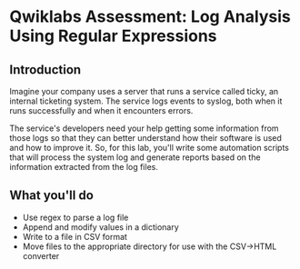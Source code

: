 # Qwiklabs Assessment: Log Analysis Using Regular Expressions

## Introduction
Imagine your company uses a server that runs a service called ticky, an internal ticketing system. The service logs events to syslog, both when it runs successfully and when it encounters errors.

The service's developers need your help getting some information from those logs so that they can better understand how their software is used and how to improve it. So, for this lab, you'll write some automation scripts that will process the system log and generate reports based on the information extracted from the log files.

## What you'll do
- Use regex to parse a log file
- Append and modify values in a dictionary
- Write to a file in CSV format
- Move files to the appropriate directory for use with the CSV->HTML converter